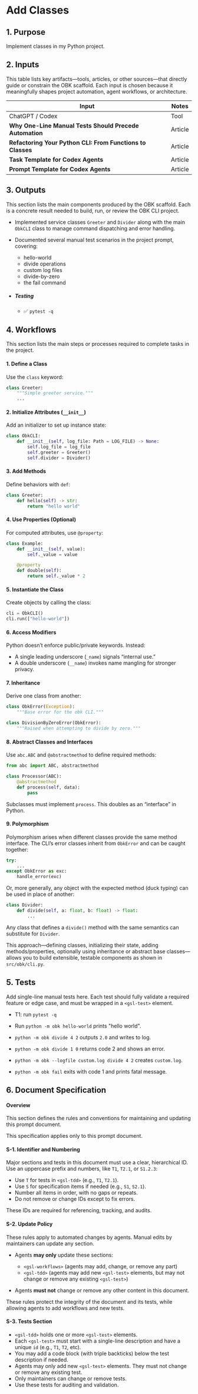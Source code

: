 <!--
This is a self-contained prompt and spec for OBK/Codex agent work.
- Inputs, outputs, workflows, and tests are listed below.
- All document rules and agent policies are defined in the "Document Specification" section.
- Agents may only update workflows and add new tests (see rules).
- Everything else is for maintainers to edit as needed.
- This file should be easy to read and quick to update—no hidden steps or dependencies.
-->


<?xml version="1.0" encoding="UTF-8"?>
<gsl-prompt id="20250730T062755-0400">

<gsl-header>

# Add Classes

</gsl-header>

<!--
Note: This GSL document uses XML-like section tags as containers, but the content inside each section may include markdown, tables, or other non-XML elements. Strict XML parsing is neither required nor expected; all parsing and automation should be tolerant of mixed content.
-->

<gsl-block>

<gsl-purpose>

## 1.  Purpose

Implement classes in my Python project.   </gsl-purpose>

<gsl-inputs>

## 2. Inputs

This table lists key artifacts—tools, articles, or other sources—that directly guide or constrain the OBK scaffold. Each input is chosen because it meaningfully shapes project automation, agent workflows, or architecture.

| Input | Notes |
| --- | --- |
| ChatGPT / Codex | Tool |
| **Why One-Line Manual Tests Should Precede Automation** | Article |
| **Refactoring Your Python CLI: From Functions to Classes** | Article |
| **Task Template for Codex Agents** | Article |
| **Prompt Template for Codex Agents** | Article |


</gsl-inputs>

<gsl-outputs>

## 3. Outputs

This section lists the main components produced by the OBK scaffold. Each is a concrete result needed to build, run, or review the OBK CLI project.

* Implemented service classes `Greeter` and `Divider` along with the main `ObkCLI` class to manage command dispatching and error handling.
* Documented several manual test scenarios in the project prompt, covering:

  * hello-world
  * divide operations
  * custom log files
  * divide-by-zero
  * the fail command

* ##### Testing

    * ✅ `pytest -q`


</gsl-outputs>

<gsl-workflows>

## 4. Workflows


This section lists the main steps or processes required to complete tasks in the project.



#### 1. Define a Class

Use the `class` keyword:

```python
class Greeter:
    """Simple greeter service."""
    ...
```



#### 2. Initialize Attributes (`__init__`)

Add an initializer to set up instance state:

```python
class ObkCLI:
    def __init__(self, log_file: Path = LOG_FILE) -> None:
        self.log_file = log_file
        self.greeter = Greeter()
        self.divider = Divider()
```



#### 3. Add Methods

Define behaviors with `def`:

```python
class Greeter:
    def hello(self) -> str:
        return "hello world"
```



#### 4. Use Properties (Optional)

For computed attributes, use `@property`:

```python
class Example:
    def __init__(self, value):
        self._value = value

    @property
    def double(self):
        return self._value * 2
```



#### 5. Instantiate the Class

Create objects by calling the class:

```python
cli = ObkCLI()
cli.run(["hello-world"])
```



#### 6. Access Modifiers

Python doesn’t enforce public/private keywords. Instead:

* A single leading underscore (`_name`) signals “internal use.”
* A double underscore (`__name`) invokes name mangling for stronger privacy.



#### 7. Inheritance

Derive one class from another:

```python
class ObkError(Exception):
    """Base error for the obk CLI."""

class DivisionByZeroError(ObkError):
    """Raised when attempting to divide by zero."""
```



#### 8. Abstract Classes and Interfaces

Use `abc.ABC` and `@abstractmethod` to define required methods:

```python
from abc import ABC, abstractmethod

class Processor(ABC):
    @abstractmethod
    def process(self, data):
        pass
```

Subclasses must implement `process`. This doubles as an “interface” in Python.



#### 9. Polymorphism

Polymorphism arises when different classes provide the same method interface. The CLI’s error classes inherit from `ObkError` and can be caught together:

```python
try:
    ...
except ObkError as exc:
    handle_error(exc)
```

Or, more generally, any object with the expected method (duck typing) can be used in place of another:

```python
class Divider:
    def divide(self, a: float, b: float) -> float:
        ...
```

Any class that defines a `divide()` method with the same semantics can substitute for `Divider`.



This approach—defining classes, initializing their state, adding methods/properties, optionally using inheritance or abstract base classes—allows you to build extensible, testable components as shown in `src/obk/cli.py`.


</gsl-workflows>

<gsl-tdd>

## 5. Tests

Add single-line manual tests here. Each test should fully validate a required feature or edge case, and must be wrapped in a `<gsl-test>` element.

<gsl-test id="T1">

- T1: run `pytest -q`
</gsl-test>

<gsl-test id="T2">

- Run `python -m obk hello-world` prints "hello world".
</gsl-test>

<gsl-test id="T3">

- `python -m obk divide 4 2` outputs `2.0` and writes to log.
</gsl-test>

<gsl-test id="T4">

- `python -m obk divide 1 0` returns code 2 and shows an error.
</gsl-test>

<gsl-test id="T5">

- `python -m obk --logfile custom.log divide 4 2` creates `custom.log`.
</gsl-test>

<gsl-test id="T6">

- `python -m obk fail` exits with code 1 and prints fatal message.
</gsl-test>

</gsl-tdd>


<gsl-document-spec>

## 6. Document Specification

#### Overview

This section defines the rules and conventions for maintaining and updating this prompt document.

This specification applies only to this prompt document.

#### S-1. Identifier and Numbering

Major sections and tests in this document must use a clear, hierarchical ID. Use an uppercase prefix and numbers, like `T1`, `T2.1`, or `S1.2.3`:

- Use `T` for tests in `<gsl-tdd>` (e.g., `T1`, `T2.1`).
- Use `S` for specification items if needed (e.g., `S1`, `S2.1`).
- Number all items in order, with no gaps or repeats.
- Do not remove or change IDs except to fix errors.

These IDs are required for referencing, tracking, and audits.


#### S-2. Update Policy

These rules apply to automated changes by agents. Manual edits by maintainers can update any section.

- Agents **may only** update these sections:
  - `<gsl-workflows>` (agents may add, change, or remove any part)
  - `<gsl-tdd>` (agents may add new `<gsl-test>` elements, but may not change or remove any existing `<gsl-test>`)

- Agents **must not** change or remove any other content in this document.

These rules protect the integrity of the document and its tests, while allowing agents to add workflows and new tests.


#### S-3. Tests Section

- `<gsl-tdd>` holds one or more `<gsl-test>` elements.
- Each `<gsl-test>` must start with a single-line description and have a unique `id` (e.g., `T1`, `T2`, etc).
- You may add a code block (with triple backticks) below the test description if needed.
- Agents may only add new `<gsl-test>` elements. They must not change or remove any existing test.
- Only maintainers can change or remove tests.
- Use these tests for auditing and validation.


</gsl-document-spec>
</gsl-block>
</gsl-prompt>

